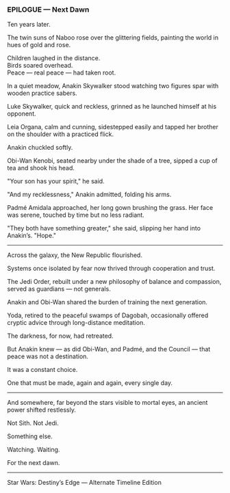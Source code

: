 ### EPILOGUE — Next Dawn

Ten years later.

The twin suns of Naboo rose over the glittering fields, painting the world in hues of gold and rose.

Children laughed in the distance.  
Birds soared overhead.  
Peace — real peace — had taken root.

In a quiet meadow, Anakin Skywalker stood watching two figures spar with wooden practice sabers.

Luke Skywalker, quick and reckless, grinned as he launched himself at his opponent.

Leia Organa, calm and cunning, sidestepped easily and tapped her brother on the shoulder with a practiced flick.

Anakin chuckled softly.

Obi-Wan Kenobi, seated nearby under the shade of a tree, sipped a cup of tea and shook his head.

"Your son has your spirit," he said.

"And my recklessness," Anakin admitted, folding his arms.

Padmé Amidala approached, her long gown brushing the grass.
Her face was serene, touched by time but no less radiant.

"They both have something greater," she said, slipping her hand into Anakin’s. "Hope."

---

Across the galaxy, the New Republic flourished.

Systems once isolated by fear now thrived through cooperation and trust.

The Jedi Order, rebuilt under a new philosophy of balance and compassion, served as guardians — not generals.

Anakin and Obi-Wan shared the burden of training the next generation.

Yoda, retired to the peaceful swamps of Dagobah, occasionally offered cryptic advice through long-distance meditation.

The darkness, for now, had retreated.

But Anakin knew — as did Obi-Wan, and Padmé, and the Council — that peace was not a destination.

It was a constant choice.

One that must be made, again and again, every single day.

---

And somewhere, far beyond the stars visible to mortal eyes, an ancient power shifted restlessly.

Not Sith.
Not Jedi.

Something else.

Watching.
Waiting.

For the next dawn.

--------------------------------------------
Star Wars: Destiny’s Edge — Alternate Timeline Edition
